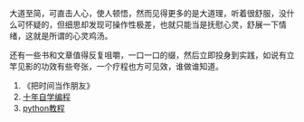 ﻿大道至简，可直击人心，使人顿悟，然而见得更多的是大道理，听着很舒服，没什么可怀疑的，但细思却发现可操作性极差，也就只能当是抚慰心灵，舒展一下情绪，这就是所谓的心灵鸡汤。

还有一些书和文章值得反复咀嚼，一口一口的缀，然后立即投身到实践，如说有立竿见影的功效有些夸张，一个疗程也方可见效，谁做谁知道。

1. 《把时间当作朋友》
2. [十年自学编程](http://norvig.com/21-days.html)
3. [python教程](http://www.liaoxuefeng.com/wiki/001374738125095c955c1e6d8bb493182103fac9270762a000)